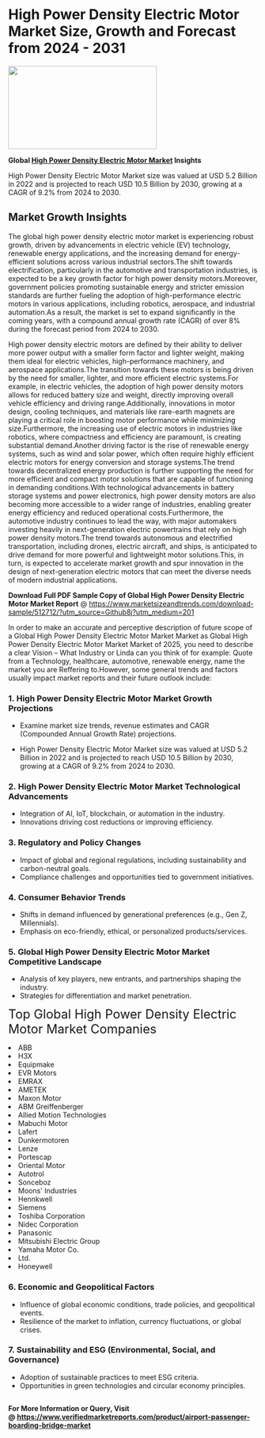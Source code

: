 <H1>High Power Density Electric Motor Market Size, Growth and Forecast from 2024 - 2031</H1><img class="aligncenter size-medium wp-image-584254" src="https://thirdeyenews.in/wp-content/uploads/2024/09/Global-Market-Research-300x168.jpeg" alt="" width="300" height="168" /><p><strong>Global&nbsp;<a href="https://www.marketsizeandtrends.com/download-sample/512712/?utm_source=Github8j?utm_medium=201">High Power Density Electric Motor Market</a> Insights</strong></p><p>High Power Density Electric Motor Market size was valued at USD 5.2 Billion in 2022 and is projected to reach USD 10.5 Billion by 2030, growing at a CAGR of 9.2% from 2024 to 2030.</p><p><h2>Market Growth Insights</h2> <p>The global high power density electric motor market is experiencing robust growth, driven by advancements in electric vehicle (EV) technology, renewable energy applications, and the increasing demand for energy-efficient solutions across various industrial sectors.The shift towards electrification, particularly in the automotive and transportation industries, is expected to be a key growth factor for high power density motors.Moreover, government policies promoting sustainable energy and stricter emission standards are further fueling the adoption of high-performance electric motors in various applications, including robotics, aerospace, and industrial automation.As a result, the market is set to expand significantly in the coming years, with a compound annual growth rate (CAGR) of over 8% during the forecast period from 2024 to 2030.</p> <p>High power density electric motors are defined by their ability to deliver more power output with a smaller form factor and lighter weight, making them ideal for electric vehicles, high-performance machinery, and aerospace applications.The transition towards these motors is being driven by the need for smaller, lighter, and more efficient electric systems.For example, in electric vehicles, the adoption of high power density motors allows for reduced battery size and weight, directly improving overall vehicle efficiency and driving range.Additionally, innovations in motor design, cooling techniques, and materials like rare-earth magnets are playing a critical role in boosting motor performance while minimizing size.Furthermore, the increasing use of electric motors in industries like robotics, where compactness and efficiency are paramount, is creating substantial demand.Another driving factor is the rise of renewable energy systems, such as wind and solar power, which often require highly efficient electric motors for energy conversion and storage systems.The trend towards decentralized energy production is further supporting the need for more efficient and compact motor solutions that are capable of functioning in demanding conditions.With technological advancements in battery storage systems and power electronics, high power density motors are also becoming more accessible to a wider range of industries, enabling greater energy efficiency and reduced operational costs.Furthermore, the automotive industry continues to lead the way, with major automakers investing heavily in next-generation electric powertrains that rely on high power density motors.The trend towards autonomous and electrified transportation, including drones, electric aircraft, and ships, is anticipated to drive demand for more powerful and lightweight motor solutions.This, in turn, is expected to accelerate market growth and spur innovation in the design of next-generation electric motors that can meet the diverse needs of modern industrial applications.</p><p><span class=""><strong>Download Full PDF Sample Copy of Global High Power Density Electric Motor Market Report</strong> @ <a href="https://www.marketsizeandtrends.com/download-sample/512712/?utm_source=Github8j?utm_medium=201" target="_blank">https://www.marketsizeandtrends.com/download-sample/512712/?utm_source=Github8j?utm_medium=201</a></span></p><p>In order to make an accurate and perceptive description of future scope of a Global&nbsp;High Power Density Electric Motor Market Market as Global&nbsp;High Power Density Electric Motor Market Market of 2025, you need to describe a clear Vision &ndash; What Industry or Linda can you think of for example: Quote from a Technology, healthcare, automotive, renewable energy, name the market you are Reffering to.However, some general trends and factors usually impact market reports and their future outlook include:</p><h3>1.&nbsp;<strong>High Power Density Electric Motor Market Growth Projections</strong></h3><ul><li>Examine market size trends, revenue estimates and CAGR (Compounded Annual Growth Rate) projections.</li><li><p>High Power Density Electric Motor Market size was valued at USD 5.2 Billion in 2022 and is projected to reach USD 10.5 Billion by 2030, growing at a CAGR of 9.2% from 2024 to 2030.</p></li></ul><h3>2.&nbsp;<strong>High Power Density Electric Motor Market Technological Advancements</strong></h3><ul><li>Integration of AI, IoT, blockchain, or automation in the industry.</li><li>Innovations driving cost reductions or improving efficiency.</li></ul><h3>3.&nbsp;<strong>Regulatory and Policy Changes</strong></h3><ul><li>Impact of global and regional regulations, including sustainability and carbon-neutral goals.</li><li>Compliance challenges and opportunities tied to government initiatives.</li></ul><h3>4.&nbsp;<strong>Consumer Behavior Trends</strong></h3><ul><li>Shifts in demand influenced by generational preferences (e.g., Gen Z, Millennials).</li><li>Emphasis on eco-friendly, ethical, or personalized products/services.</li></ul><h3>5.&nbsp;<strong>Global High Power Density Electric Motor Market Competitive Landscape</strong></h3><ul><li>Analysis of key players, new entrants, and partnerships shaping the industry.</li><li>Strategies for differentiation and market penetration.</li></ul><p data-pm-slice="1 1 []"><span style="color: inherit; font-family: inherit; font-size: 25px;">Top Global High Power Density Electric Motor Market Companies</span></p><div class="" data-test-id=""><p><li>ABB</li><li> H3X</li><li> Equipmake</li><li> EVR Motors</li><li> EMRAX</li><li> AMETEK</li><li> Maxon Motor</li><li> ABM Greiffenberger</li><li> Allied Motion Technologies</li><li> Mabuchi Motor</li><li> Lafert</li><li> Dunkermotoren</li><li> Lenze</li><li> Portescap</li><li> Oriental Motor</li><li> Autotrol</li><li> Sonceboz</li><li> Moons' Industries</li><li> Hennkwell</li><li> Siemens</li><li> Toshiba Corporation</li><li> Nidec Corporation</li><li> Panasonic</li><li> Mitsubishi Electric Group</li><li> Yamaha Motor Co.</li><li> Ltd.</li><li> Honeywell</li></p></div><h3>6.&nbsp;<strong>Economic and Geopolitical Factors</strong></h3><ul><li>Influence of global economic conditions, trade policies, and geopolitical events.</li><li>Resilience of the market to inflation, currency fluctuations, or global crises.</li></ul><h3>7.&nbsp;<strong>Sustainability and ESG (Environmental, Social, and Governance)</strong></h3><ul><li>Adoption of sustainable practices to meet ESG criteria.</li><li>Opportunities in green technologies and circular economy principles.</li></ul><h2><strong style="font-size: 14px;">For More Information or Query, Visit @&nbsp;</strong><a style="background-color: #ffffff; font-size: 14px;" href="https://www.marketsizeandtrends.com/report/high-power-density-electric-motor-market/" target="_blank">https://www.verifiedmarketreports.com/product/airport-passenger-boarding-bridge-market</a></h2>